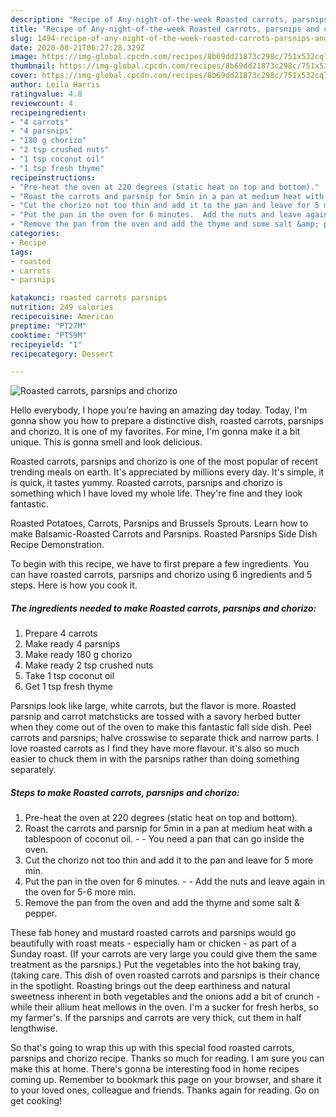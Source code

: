 ```yaml
---
description: "Recipe of Any-night-of-the-week Roasted carrots, parsnips and chorizo"
title: "Recipe of Any-night-of-the-week Roasted carrots, parsnips and chorizo"
slug: 1494-recipe-of-any-night-of-the-week-roasted-carrots-parsnips-and-chorizo
date: 2020-08-21T06:27:28.329Z
image: https://img-global.cpcdn.com/recipes/8b69dd21873c298c/751x532cq70/roasted-carrots-parsnips-and-chorizo-recipe-main-photo.jpg
thumbnail: https://img-global.cpcdn.com/recipes/8b69dd21873c298c/751x532cq70/roasted-carrots-parsnips-and-chorizo-recipe-main-photo.jpg
cover: https://img-global.cpcdn.com/recipes/8b69dd21873c298c/751x532cq70/roasted-carrots-parsnips-and-chorizo-recipe-main-photo.jpg
author: Leila Harris
ratingvalue: 4.8
reviewcount: 4
recipeingredient:
- "4 carrots"
- "4 parsnips"
- "180 g chorizo"
- "2 tsp crushed nuts"
- "1 tsp coconut oil"
- "1 tsp fresh thyme"
recipeinstructions:
- "Pre-heat the oven at 220 degrees (static heat on top and bottom)."
- "Roast the carrots and parsnip for 5min in a pan at medium heat with a tablespoon of coconut oil.  You need a pan that can go inside the oven."
- "Cut the chorizo not too thin and add it to the pan and leave for 5 more min."
- "Put the pan in the oven for 6 minutes.  Add the nuts and leave again in the oven for 5-6 more min."
- "Remove the pan from the oven and add the thyme and some salt &amp; pepper."
categories:
- Recipe
tags:
- roasted
- carrots
- parsnips

katakunci: roasted carrots parsnips 
nutrition: 249 calories
recipecuisine: American
preptime: "PT27M"
cooktime: "PT59M"
recipeyield: "1"
recipecategory: Dessert

---
```



![Roasted carrots, parsnips and chorizo](https://img-global.cpcdn.com/recipes/8b69dd21873c298c/751x532cq70/roasted-carrots-parsnips-and-chorizo-recipe-main-photo.jpg)

Hello everybody, I hope you're having an amazing day today. Today, I'm gonna show you how to prepare a distinctive dish, roasted carrots, parsnips and chorizo. It is one of my favorites. For mine, I'm gonna make it a bit unique. This is gonna smell and look delicious.

Roasted carrots, parsnips and chorizo is one of the most popular of recent trending meals on earth. It's appreciated by millions every day. It's simple, it is quick, it tastes yummy. Roasted carrots, parsnips and chorizo is something which I have loved my whole life. They're fine and they look fantastic.

Roasted Potatoes, Carrots, Parsnips and Brussels Sprouts. Learn how to make Balsamic-Roasted Carrots and Parsnips. Roasted Parsnips Side Dish Recipe Demonstration.


To begin with this recipe, we have to first prepare a few ingredients. You can have roasted carrots, parsnips and chorizo using 6 ingredients and 5 steps. Here is how you cook it.

<!--inarticleads1-->

##### The ingredients needed to make Roasted carrots, parsnips and chorizo:

1. Prepare 4 carrots
1. Make ready 4 parsnips
1. Make ready 180 g chorizo
1. Make ready 2 tsp crushed nuts
1. Take 1 tsp coconut oil
1. Get 1 tsp fresh thyme


Parsnips look like large, white carrots, but the flavor is more. Roasted parsnip and carrot matchsticks are tossed with a savory herbed butter when they come out of the oven to make this fantastic fall side dish. Peel carrots and parsnips; halve crosswise to separate thick and narrow parts. I love roasted carrots as I find they have more flavour. it&#39;s also so much easier to chuck them in with the parsnips rather than doing something separately. 

<!--inarticleads2-->

##### Steps to make Roasted carrots, parsnips and chorizo:

1. Pre-heat the oven at 220 degrees (static heat on top and bottom).
1. Roast the carrots and parsnip for 5min in a pan at medium heat with a tablespoon of coconut oil. -  - You need a pan that can go inside the oven.
1. Cut the chorizo not too thin and add it to the pan and leave for 5 more min.
1. Put the pan in the oven for 6 minutes. -  - Add the nuts and leave again in the oven for 5-6 more min.
1. Remove the pan from the oven and add the thyme and some salt &amp; pepper.


These fab honey and mustard roasted carrots and parsnips would go beautifully with roast meats - especially ham or chicken - as part of a Sunday roast. (If your carrots are very large you could give them the same treatment as the parsnips.) Put the vegetables into the hot baking tray, (taking care. This dish of oven roasted carrots and parsnips is their chance in the spotlight. Roasting brings out the deep earthiness and natural sweetness inherent in both vegetables and the onions add a bit of crunch - while their allium heat mellows in the oven. I&#39;m a sucker for fresh herbs, so my farmer&#39;s. If the parsnips and carrots are very thick, cut them in half lengthwise. 

So that's going to wrap this up with this special food roasted carrots, parsnips and chorizo recipe. Thanks so much for reading. I am sure you can make this at home. There's gonna be interesting food in home recipes coming up. Remember to bookmark this page on your browser, and share it to your loved ones, colleague and friends. Thanks again for reading. Go on get cooking!
